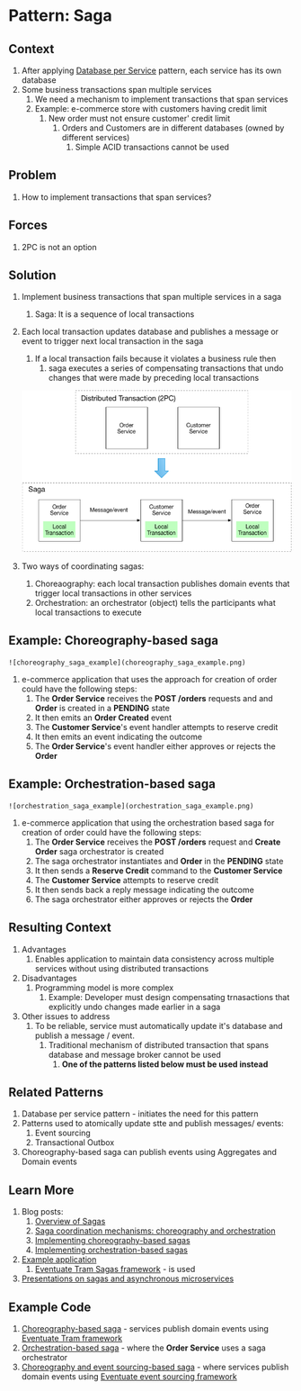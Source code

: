 # Pattern: Saga #
## Context ##
1. After applying [Database per Service]() pattern, each service has its own database
2. Some business transactions span multiple services
	1. We need a mechanism to implement transactions that span services
	2. Example: e-commerce store with customers having credit limit
		1. New order must not ensure customer' credit limit
			1. Orders and Customers are in different databases (owned by different services)
				1. Simple ACID transactions cannot be used

## Problem ##
1. How to implement transactions that span services?

## Forces ##
1. 2PC is not an option

## Solution ##
1. Implement business transactions that span multiple services in a saga
	1. Saga: It is a sequence of local transactions
2. Each local transaction updates database and publishes a message or event to trigger next local transaction in the saga
	1. If a local transaction fails because it violates a business rule then
		1. saga executes a series of compensating transactions that undo changes that were made by preceding local transactions

	![from_2pc_to_saga](from_2pc_to_saga.png)
	
3. Two ways of coordinating sagas:
	1. Choreaography: each local transaction publishes domain events that trigger local transactions in other services
	2. Orchestration: an orchestrator (object) tells the participants what local transactions to execute

## Example: Choreography-based saga ##

	![choreography_saga_example](choreography_saga_example.png)
	
1. e-commerce application that uses the approach for creation of order could have the following steps:
	1. The **Order Service** receives the **POST /orders** requests and and **Order** is created in a **PENDING** state
	2. It then emits an **Order Created** event
	3. The **Customer Service**'s event handler attempts to reserve credit
	4. It then emits an event indicating the outcome
	5. The **Order Service**'s event handler either approves or rejects the **Order**

## Example: Orchestration-based saga ##

	![orchestration_saga_example](orchestration_saga_example.png)
	
1. e-commerce application that using the orchestration based saga for creation of order could have the following steps:
	1. The **Order Service** receives the **POST /orders** request and **Create Order** saga orchestrator is created
	2. The saga orchestrator instantiates and **Order** in the **PENDING** state
	3. It then sends a **Reserve Credit** command to the **Customer Service**
	4. The **Customer Service** attempts to reserve credit
	5. It then sends back a reply message indicating the outcome
	6. The saga orchestrator either approves or rejects the **Order**

## Resulting Context ##
1. Advantages
	1. Enables application to maintain data consistency across multiple services without using distributed transactions
2. Disadvantages
	1. Programming model is more complex
		1. Example: Developer must design compensating trnasactions that explicitly undo changes made earlier in a saga
3. Other issues to address
	1. To be reliable, service must automatically update it's database and publish a message / event.
		1. Traditional mechanism of distributed transaction that spans database and message broker cannot be used
			1. **One of the patterns listed below must be used instead**

## Related Patterns ##
1. Database per service pattern - initiates the need for this pattern
2. Patterns used to atomically update stte and publish messages/ events:
	1. Event sourcing
	2. Transactional Outbox
3. Choreography-based saga can publish events using Aggregates and Domain events

## Learn More ##
1. Blog posts:
	1. [Overview of Sagas](https://chrisrichardson.net/post/antipatterns/2019/07/09/developing-sagas-part-1.html)
	2. [Saga coordination mechanisms: choreography and orchestration](https://chrisrichardson.net/post/sagas/2019/08/04/developing-sagas-part-2.html)
	3. [Implementing choreography-based sagas](https://chrisrichardson.net/post/sagas/2019/08/15/developing-sagas-part-3.html)
	4. [Implementing orchestration-based sagas](https://chrisrichardson.net/post/sagas/2019/12/12/developing-sagas-part-4.html)
2. [Example application](https://github.com/microservice-patterns/ftgo-application)
	1. [Eventuate Tram Sagas framework](https://github.com/eventuate-tram/eventuate-tram-sagas) - is used
3. [Presentations on sagas and asynchronous microservices](https://microservices.io/presentations)

## Example Code ##
1. [Choreography-based saga](https://github.com/eventuate-tram/eventuate-tram-examples-customers-and-orders) - services publish domain events using [Eventuate Tram framework](https://github.com/eventuate-tram/eventuate-tram-core)
2. [Orchestration-based saga](https://github.com/eventuate-tram/eventuate-tram-sagas-examples-customers-and-orders) - where the **Order Service** uses a saga orchestrator
3. [Choreography and event sourcing-based saga](https://github.com/eventuate-examples/eventuate-examples-java-customers-and-orders) - where services publish domain events using [Eventuate event sourcing framework](http://eventuate.io/)
